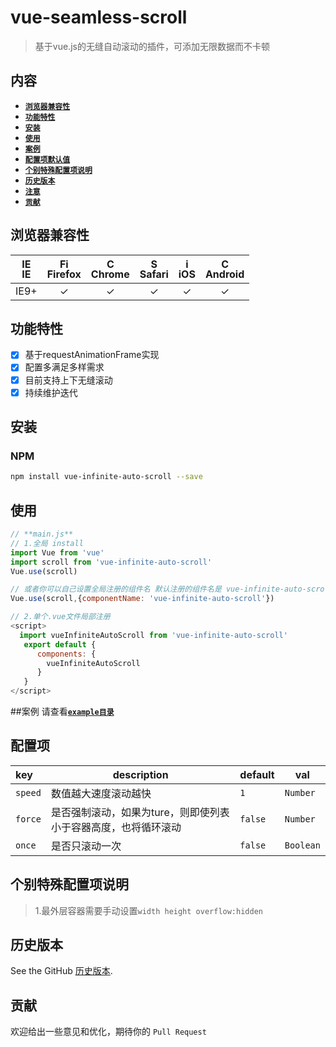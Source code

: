 # vue-seamless-scroll 
> 基于vue.js的无缝自动滚动的插件，可添加无限数据而不卡顿

## 内容

- [**`浏览器兼容性`**](#浏览器兼容性)
- [**`功能特性`**](#功能特性)
- [**`安装`**](#安装)
- [**`使用`**](#使用)
- [**`案例`**](#使用)
- [**`配置项默认值`**](#配置项默认值)   
- [**`个别特殊配置项说明`**](#个别特殊配置项说明)
- [**`历史版本`**](#历史版本)
- [**`注意`**](#注意)
- [**`贡献`**](#贡献)

## 浏览器兼容性
| [<img src="https://raw.githubusercontent.com/godban/browsers-support-badges/master/src/images/edge.png" alt="IE" width="16px" height="16px" />](http://godban.github.io/browsers-support-badges/)</br>IE | [<img src="https://raw.githubusercontent.com/godban/browsers-support-badges/master/src/images/firefox.png" alt="Firefox" width="16px" height="16px" />](http://godban.github.io/browsers-support-badges/)</br>Firefox | [<img src="https://raw.githubusercontent.com/godban/browsers-support-badges/master/src/images/chrome.png" alt="Chrome" width="16px" height="16px" />](http://godban.github.io/browsers-support-badges/)</br>Chrome | [<img src="https://raw.githubusercontent.com/godban/browsers-support-badges/master/src/images/safari.png" alt="Safari" width="16px" height="16px" />](http://godban.github.io/browsers-support-badges/)</br>Safari | [<img src="https://raw.githubusercontent.com/godban/browsers-support-badges/master/src/images/safari-ios.png" alt="iOS Safari" width="16px" height="16px" />](http://godban.github.io/browsers-support-badges/)</br>iOS | [<img src="https://raw.githubusercontent.com/godban/browsers-support-badges/master/src/images/chrome-android.png" alt="Chrome for Android" width="16px" height="16px" />](http://godban.github.io/browsers-support-badges/)</br>Android |
|:---------:|:---------:|:---------:|:---------:|:---------:|:---------:|
| IE9+ | &check;| &check; | &check; | &check; | &check; | &check;

## 功能特性
* [x] 基于requestAnimationFrame实现
* [x] 配置多满足多样需求
* [x] 目前支持上下无缝滚动
* [x] 持续维护迭代

## 安装

### NPM

```bash
npm install vue-infinite-auto-scroll --save
```

## 使用

```js
// **main.js**
// 1.全局 install
import Vue from 'vue'
import scroll from 'vue-infinite-auto-scroll'
Vue.use(scroll)

// 或者你可以自己设置全局注册的组件名 默认注册的组件名是 vue-infinite-auto-scroll
Vue.use(scroll,{componentName: 'vue-infinite-auto-scroll'})

// 2.单个.vue文件局部注册
<script>
  import vueInfiniteAutoScroll from 'vue-infinite-auto-scroll'
   export default {
      components: {
        vueInfiniteAutoScroll
      }
   }
</script>
```
##案例
请查看[**`example目录`**](https://github.com/wanls4583/vue-infinite-auto-scroll/tree/master/example)

## 配置项
|key|description|default|val|
|:---|---|---|---|
|`speed`|数值越大速度滚动越快|`1`|`Number`|
|`force`|是否强制滚动，如果为ture，则即使列表小于容器高度，也将循环滚动|`false`|`Number`|
|`once`|是否只滚动一次|`false`|`Boolean`|


## 个别特殊配置项说明

> 1.最外层容器需要手动设置`width height overflow:hidden`


## 历史版本
See the GitHub [历史版本](https://github.com/wanls4583/vue-infinite-auto-scroll/releases).


## 贡献
欢迎给出一些意见和优化，期待你的 `Pull Request`